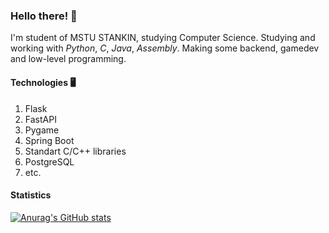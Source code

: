 ### Hello there! 👋

I'm student of MSTU STANKIN, studying Computer Science.
Studying and working with *Python*, *C*, *Java*, *Assembly*.
Making some backend, gamedev and low-level programming.

#### Technologies 🖥

1. Flask
2. FastAPI
2. Pygame
3. Spring Boot
4. Standart C/C++ libraries
5. PostgreSQL
6. etc.

#### Statistics

[![Anurag's GitHub stats](https://github-readme-stats.vercel.app/api?username=SiropTime)](https://github.com/anuraghazra/github-readme-stats)
<!--
**SiropTime/SiropTime** is a ✨ _special_ ✨ repository because its `README.md` (this file) appears on your GitHub profile.

Here are some ideas to get you started:

- 🔭 I’m currently working on mvlip, yandex-backend-school
- 🌱 I’m currently learning ...
- 👯 I’m looking to collaborate on ...
- 🤔 I’m looking for help with ...
- 💬 Ask me about ...
- 📫 How to reach me: ...
- 😄 Pronouns: ...
- ⚡ Fun fact: ...
-->
